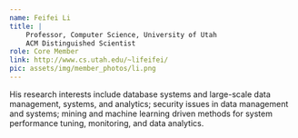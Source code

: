 ```yaml
---
name: Feifei Li
title: |
    Professor, Computer Science, University of Utah
    ACM Distinguished Scientist
role: Core Member
link: http://www.cs.utah.edu/~lifeifei/
pic: assets/img/member_photos/li.png
---
```


His research interests include database systems and large-scale data management, systems, and analytics; security issues in data management and systems; mining and machine learning driven methods for system performance tuning, monitoring, and data analytics.